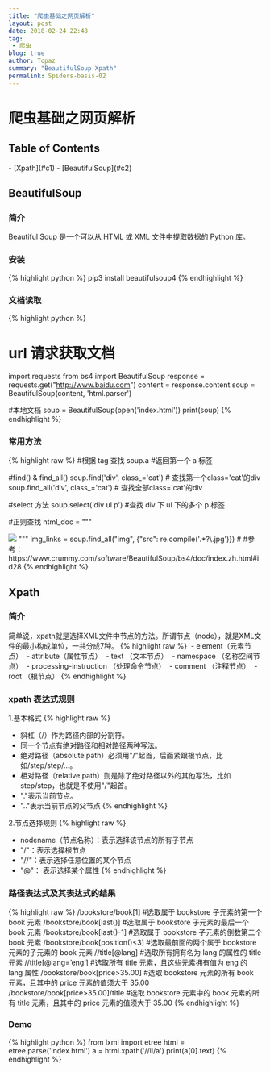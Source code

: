 ```yaml
---
title: "爬虫基础之网页解析"
layout: post
date: 2018-02-24 22:48
tag:
 - 爬虫
blog: true
author: Topaz
summary: "BeautifulSoup Xpath"
permalink: Spiders-basis-02
---
```

<h1 class="title"> 爬虫基础之网页解析 </h1>

<h2> Table of Contents </h2>
- [Xpath](#c1)
- [BeautifulSoup](#c2)
<h2 id="c2"> BeautifulSoup </h2>

### 简介
Beautiful Soup 是一个可以从 HTML 或 XML 文件中提取数据的 Python 库。

### 安装
{% highlight python %}
 pip3 install beautifulsoup4
{% endhighlight %}

### 文档读取
{% highlight python %}
 # url 请求获取文档 
 import requests
 from bs4 import BeautifulSoup
 response = requests.get("http://www.baidu.com")
 content = response.content
 soup = BeautifulSoup(content, 'html.parser')
 
 #本地文档
 soup = BeautifulSoup(open('index.html'))
 print(soup)
{% endhighlight %}

### 常用方法
{% highlight raw %}
 #根据 tag 查找
 soup.a 	#返回第一个 a 标签

 #find() & find_all() 
 soup.find('div', class_='cat')	# 查找第一个class='cat'的div
 soup.find_all('div', class_='cat') # 查找全部class='cat'的div 

 #select 方法
 soup.select('div ul p') #查找 div 下 ul 下的多个 p 标签

 #正则查找
 html_doc = """
 <td>
     <img src="https://morvanzhou.github.io/static/img/course_cover/tf.jpg">
 </td>
 """
 img_links = soup.find_all("img", {"src": re.compile('.*?\.jpg')})	#
 #参考：https://www.crummy.com/software/BeautifulSoup/bs4/doc/index.zh.html#id28
{% endhighlight %}


<h2 id="c1"> Xpath </h2>

### 简介
简单说，xpath就是选择XML文件中节点的方法。所谓节点（node），就是XML文件的最小构成单位，一共分成7种。
{% highlight raw %}
 - element（元素节点）
 - attribute（属性节点）
 - text （文本节点）
 - namespace （名称空间节点）
 - processing-instruction （处理命令节点）
 - comment （注释节点）
 - root （根节点）
{% endhighlight %}

### xpath 表达式规则

1.基本格式
{% highlight raw %}
 - 斜杠（/）作为路径内部的分割符。
 - 同一个节点有绝对路径和相对路径两种写法。
 - 绝对路径（absolute path）必须用"/"起首，后面紧跟根节点，比如/step/step/...。
 - 相对路径（relative path）则是除了绝对路径以外的其他写法，比如 step/step，也就是不使用"/"起首。
 - "."表示当前节点。
 - ".."表示当前节点的父节点
{% endhighlight %}

2.节点选择规则
{% highlight raw %}
 - nodename（节点名称）：表示选择该节点的所有子节点
 - "/"：表示选择根节点
 - "//"：表示选择任意位置的某个节点
 - "@"： 表示选择某个属性
{% endhighlight %}


### 路径表达式及其表达式的结果
{% highlight raw %}
 /bookstore/book[1]			#选取属于 bookstore 子元素的第一个 book 元素
 /bookstore/book[last()]	#选取属于 bookstore 子元素的最后一个 book 元素
 /bookstore/book[last()-1]	#选取属于 bookstore 子元素的倒数第二个 book 元素
 /bookstore/book[position()<3]	#选取最前面的两个属于 bookstore 元素的子元素的 book 元素
 //title[@lang]				#选取所有拥有名为 lang 的属性的 title 元素
 //title[@lang=’eng’]		#选取所有 title 元素，且这些元素拥有值为 eng 的 lang 属性
 /bookstore/book[price>35.00]	#选取 bookstore 元素的所有 book 元素，且其中的 price 元素的值须大于 35.00
 /bookstore/book[price>35.00]/title	#选取 bookstore 元素中的 book 元素的所有 title 元素，且其中的 price 元素的值须大于 35.00
{% endhighlight %}

### Demo
{% highlight python %}
from lxml import etree
html = etree.parse('index.html')
a = html.xpath('//li/a')
print(a[0].text)
{% endhighlight %}



